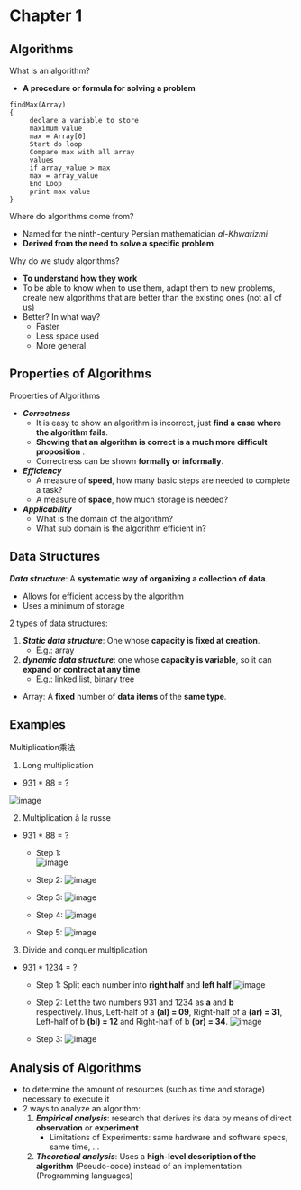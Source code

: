 # Chapter 1
## Algorithms
What is an algorithm?
- __A procedure or formula for solving a problem__

```
findMax(Array)
{
     declare a variable to store 
     maximum value
     max = Array[0]
     Start do loop
     Compare max with all array 
     values
     if array_value > max
     max = array_value
     End Loop
     print max value
}

```

Where do algorithms come from?
- Named for the ninth-century Persian mathematician _al-Khwarizmi_
- __Derived from the need to solve a specific problem__

Why do we study algorithms? 
- __To understand how they work__
- To be able to know when to use them, adapt them to new problems, create new algorithms that are better than the existing ones (not all of us) 
- Better? In what way? 
  - Faster 
  - Less space used 
  - More general

## Properties of Algorithms

Properties of Algorithms
- ___Correctness___
  - It is easy to show an algorithm is incorrect, just __find a case where the algorithm fails__.
  - __Showing that an algorithm is correct is a much more difficult proposition__ .
  - Correctness can be shown __formally or informally__.
- ___Efficiency___
  - A measure of __speed__, how many basic steps are needed to complete a task?
  - A measure of __space__, how much storage is needed?
- ___Applicability___
  - What is the domain of the algorithm?
  - What sub domain is the algorithm efficient in?

## Data Structures

___Data structure___: A __systematic way of organizing a collection of data__.
  - Allows for efficient access by the algorithm
  - Uses a minimum of storage

2 types of data structures: 
1. ___Static data structure___:  One whose __capacity is fixed at creation__.
    - E.g.: array
2. ___dynamic data structure___: one whose __capacity is variable__, so it can __expand or contract at any time__.
    - E.g.: linked list, binary tree

- Array: A __fixed__ number of __data items__ of the __same type__.

## Examples

Multiplication乘法
1. Long multiplication

- 931 * 88 = ?

![image](https://github.com/wtxd1234/Data-Structures-and-Algorithms/assets/41671135/1a2af6ca-2113-42d6-ad1a-5f0d36be7da7)

   
2. Multiplication à la russe

- 931 * 88 = ?
    - Step 1:    
![image](https://github.com/wtxd1234/Data-Structures-and-Algorithms/assets/41671135/055ae37c-1420-49aa-ae89-ca947614b0b8)

    - Step 2:
![image](https://github.com/wtxd1234/Data-Structures-and-Algorithms/assets/41671135/b627ce3d-7854-4017-b51f-3f0f077dbc4b)

    - Step 3:
![image](https://github.com/wtxd1234/Data-Structures-and-Algorithms/assets/41671135/7cf49d76-542f-4beb-ae1a-90fd8e11736a)

    - Step 4:
![image](https://github.com/wtxd1234/Data-Structures-and-Algorithms/assets/41671135/a55c8aa0-b6d3-4403-910e-4b3b1262d033)

    - Step 5:
![image](https://github.com/wtxd1234/Data-Structures-and-Algorithms/assets/41671135/7ba48d2d-2401-48de-b84f-dc725e5a01b4)


3. Divide and conquer multiplication

- 931 * 1234 = ?
    - Step 1: Split each number into __right half__ and __left half__
![image](https://github.com/wtxd1234/Data-Structures-and-Algorithms/assets/41671135/a84878b6-4c4b-4b1d-99d9-6e753049ea7c)

    - Step 2: Let the two numbers 931 and 1234 as __a__ and __b__ respectively.Thus, Left-half of a __(al) = 09__, Right-half of a __(ar) = 31__, Left-half of b __(bl) = 12__ and Right-half of b __(br) = 34__.
![image](https://github.com/wtxd1234/Data-Structures-and-Algorithms/assets/41671135/576a9086-1bb8-44a6-b115-6a341e9f5972)


    - Step 3:
![image](https://github.com/wtxd1234/Data-Structures-and-Algorithms/assets/41671135/e971b685-e89a-490a-ac2d-31ab9c657d3b)

## Analysis of Algorithms
- to determine the amount of resources (such as time and storage) necessary to execute it
- 2 ways to analyze an algorithm:
    1. ___Empirical analysis___: research that derives its data by means of direct __observation__ or __experiment__
       - Limitations of Experiments: same hardware and software specs, same time, ...
    2. ___Theoretical analysis___: Uses a __high-level description of the algorithm__ (Pseudo-code) instead of an implementation (Programming languages)
